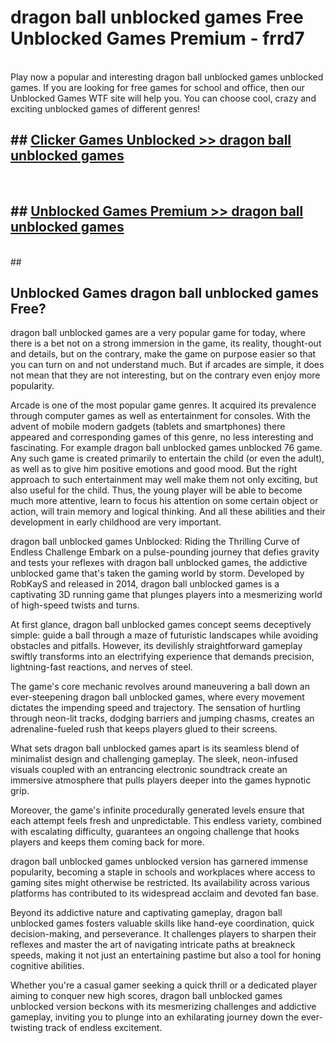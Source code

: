 # dragon ball unblocked games  Free Unblocked Games Premium - frrd7 <br>
<br>
Play now a popular and interesting dragon ball unblocked games unblocked games. If you are looking for free games for school and office, then our Unblocked Games WTF site will help you. You can choose cool, crazy and exciting unblocked games of different genres!


## ##  [Clicker Games Unblocked >> dragon ball unblocked games](http://freeplayer.one?title=dragon_ball_unblocked_games&ref=UGames)
  <br>

##  ## [Unblocked Games Premium >> dragon ball unblocked games](http://freeplayer.one?title=dragon_ball_unblocked_games&ref=UGames)
  <br>
  ##



## Unblocked Games dragon ball unblocked games Free?

dragon ball unblocked games are a very popular game for today, where there is a bet not on a strong immersion in the game, its reality, thought-out and details, but on the contrary, make the game on purpose easier so that you can turn on and not understand much. But if arcades are simple, it does not mean that they are not interesting, but on the contrary even enjoy more popularity.

Arcade is one of the most popular game genres. It acquired its prevalence through computer games as well as entertainment for consoles. With the advent of mobile modern gadgets (tablets and smartphones) there appeared and corresponding games of this genre, no less interesting and fascinating. For example dragon ball unblocked games unblocked 76 game. Any such game is created primarily to entertain the child (or even the adult), as well as to give him positive emotions and good mood. But the right approach to such entertainment may well make them not only exciting, but also useful for the child. Thus, the young player will be able to become much more attentive, learn to focus his attention on some certain object or action, will train memory and logical thinking. And all these abilities and their development in early childhood are very important.

dragon ball unblocked games Unblocked: Riding the Thrilling Curve of Endless Challenge
Embark on a pulse-pounding journey that defies gravity and tests your reflexes with dragon ball unblocked games, the addictive unblocked game that's taken the gaming world by storm. Developed by RobKayS and released in 2014, dragon ball unblocked games is a captivating 3D running game that plunges players into a mesmerizing world of high-speed twists and turns.

At first glance, dragon ball unblocked games concept seems deceptively simple: guide a ball through a maze of futuristic landscapes while avoiding obstacles and pitfalls. However, its devilishly straightforward gameplay swiftly transforms into an electrifying experience that demands precision, lightning-fast reactions, and nerves of steel.

The game's core mechanic revolves around maneuvering a ball down an ever-steepening dragon ball unblocked games, where every movement dictates the impending speed and trajectory. The sensation of hurtling through neon-lit tracks, dodging barriers and jumping chasms, creates an adrenaline-fueled rush that keeps players glued to their screens.

What sets dragon ball unblocked games apart is its seamless blend of minimalist design and challenging gameplay. The sleek, neon-infused visuals coupled with an entrancing electronic soundtrack create an immersive atmosphere that pulls players deeper into the games hypnotic grip.

Moreover, the game's infinite procedurally generated levels ensure that each attempt feels fresh and unpredictable. This endless variety, combined with escalating difficulty, guarantees an ongoing challenge that hooks players and keeps them coming back for more.

dragon ball unblocked games unblocked version has garnered immense popularity, becoming a staple in schools and workplaces where access to gaming sites might otherwise be restricted. Its availability across various platforms has contributed to its widespread acclaim and devoted fan base.

Beyond its addictive nature and captivating gameplay, dragon ball unblocked games fosters valuable skills like hand-eye coordination, quick decision-making, and perseverance. It challenges players to sharpen their reflexes and master the art of navigating intricate paths at breakneck speeds, making it not just an entertaining pastime but also a tool for honing cognitive abilities.

Whether you're a casual gamer seeking a quick thrill or a dedicated player aiming to conquer new high scores, dragon ball unblocked games unblocked version beckons with its mesmerizing challenges and addictive gameplay, inviting you to plunge into an exhilarating journey down the ever-twisting track of endless excitement.